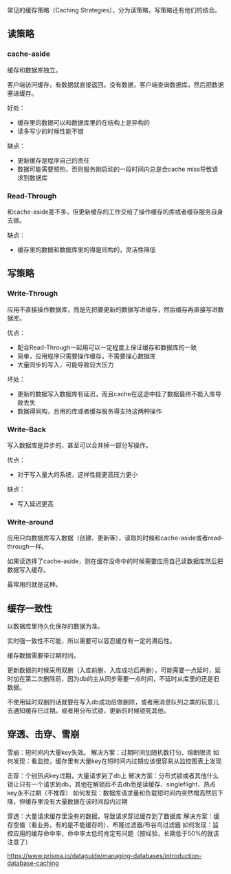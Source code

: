 常见的缓存策略（Caching Strategies），分为读策略，写策略还有他们的结合。

## 读策略

### cache-aside

缓存和数据库独立。

客户端访问缓存，有数据就直接返回。没有数据，客户端查询数据库，然后把数据塞进缓存。

好处：

- 缓存里的数据可以和数据库里的在结构上是异构的
- 读多写少的时候性能不错

缺点：

- 更新缓存是程序自己的责任
- 数据可能需要预热，否则服务刚启动的一段时间内总是会cache miss导致请求到数据库

### Read-Through

和cache-aside差不多，但更新缓存的工作交给了操作缓存的库或者缓存服务自身去做。

缺点：

- 缓存里的数据和数据库里的得是同构的，灵活性降低

## 写策略

### Write-Through

应用不直接操作数据库，而是先把要更新的数据写进缓存，然后缓存再直接写进数据库。

优点：

- 配合Read-Through一起用可以一定程度上保证缓存和数据库的一致
- 简单，应用程序只需要操作缓存，不需要操心数据库
- 大量同步的写入，可能导致较大压力

坏处：

- 更新的数据写入数据库有延迟，而且cache在这途中挂了数据最终不能入库导致丢失
- 数据得同构，且用的库或者缓存服务得支持这两种操作

### Write-Back

写入数据库是异步的，甚至可以合并掉一部分写操作。

优点：

- 对于写入量大的系统，这样性能更高压力更小

缺点：

- 写入延迟更高

### Write-around

应用只向数据库写入数据（创建、更新等），读取的时候和cache-aside或者read-through一样。

如果读选择了cache-aside，则在缓存没命中的时候需要应用自己读数据库然后把数据写入缓存。

最常用的就是这种。

## 缓存一致性

以数据库里持久化保存的数据为准。

实时强一致性不可能，所以需要可以容忍缓存有一定的滞后性。

缓存数据需要带过期时间。

更新数据的时候采用双删（入库前删，入库成功后再删），可能需要一点延时，延时加在第二次删除前，因为db的主从同步需要一点时间，不延时从库里的还是旧数据。

不使用延时双删的话就要在写入db成功后做删除，或者用消息队列之类的玩意儿去通知缓存已过期。或者用分布式锁，更新的时候锁死其他。

## 穿透、击穿、雪崩

雪崩：短时间内大量key失效。
解决方案：过期时间加随机数打匀、熔断限流
如何发现：看监控，缓存里有大量key在短时间内过期应该很容易从监控图表上发现

击穿：个别热点key过期，大量请求到了db上
解决方案：分布式锁或者其他什么锁让只有一个请求到db，其他在解锁后不去db而是读缓存、singleflight、热点key永不过期（不推荐）
如何发现：数据库请求量和负载短时间内突然增高然后下降，但缓存里没有大量数据在该时间段内过期

穿透：大量请求缓存里没有的数据，导致请求穿过缓存到了数据库
解决方案：缓存空值（看业务，有的是不能缓存的）、布隆过滤器/布谷鸟过滤器
如何发现：监控应用的缓存命中率，命中率太低的肯定有问题（按经验，长期低于50%的就该注意了）

<https://www.prisma.io/dataguide/managing-databases/introduction-database-caching>
